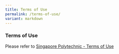 ```yaml
---
title: Terms of Use
permalink: /terms-of-use/
variant: markdown
---
```

### **Terms of Use**

Please refer to <a href="[Terms of Use](https://www.sp.edu.sg/footer/terms-of-use)" target="_blank">Singapore Polytechnic - Terms of Use</a>